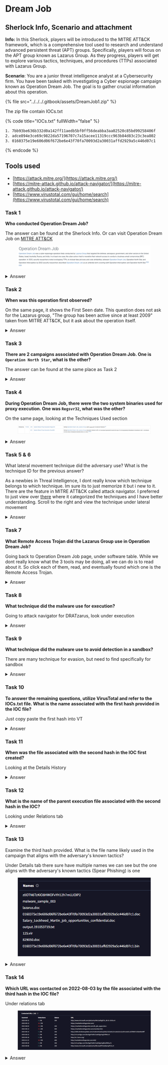 # Dream Job

## Sherlock Info, Scenario and attachment

**Info:** In this Sherlock, players will be introduced to the MITRE ATT\&CK framework, which is a comprehensive tool used to research and understand advanced persistent threat (APT) groups. Specifically, players will focus on the APT group known as Lazarus Group. As they progress, players will get to explore various tactics, techniques, and procedures (TTPs) associated with Lazarus Group.

**Scenario**: You are a junior threat intelligence analyst at a Cybersecurity firm. You have been tasked with investigating a Cyber espionage campaign known as Operation Dream Job. The goal is to gather crucial information about this operation.

{% file src="../../../.gitbook/assets/DreamJob1.zip" %}

The zip file contain IOCs.txt

{% code title="IOCs.txt" fullWidth="false" %}
```
1. 7bb93be636b332d0a142ff11aedb5bf0ff56deabba3aa02520c85bd99258406f
2. adce894e3ce69c9822da57196707c7a15acee11319ccc963b84d83c23c3ea802
3. 0160375e19e606d06f672be6e43f70fa70093d2a30031affd2929a5c446d07c1 
```
{% endcode %}

## Tools used

* [https://attack.mitre.org/](https://attack.mitre.org/)
* [https://mitre-attack.github.io/attack-navigator/](https://mitre-attack.github.io/attack-navigator/)
* [https://www.virustotal.com/gui/home/search](https://www.virustotal.com/gui/home/search)

### Task 1

**Who conducted Operation Dream Job?**

The answer can be found at the Sherlock Info. Or can visit Operation Dream Job on [MITRE ATT\&CK](https://attack.mitre.org/campaigns/C0022/)

<figure><img src="../../../.gitbook/assets/image (20).png" alt=""><figcaption></figcaption></figure>

<details>

<summary>Answer</summary>

Lazarus Group

</details>

### Task 2

**When was this operation first observed?**

On the same page, it shows the First Seen date. This question does not ask for the Lazarus group, "The group has been active since at least 2009" taken from MITRE ATT\&CK, but it ask about the operation itself.

<details>

<summary>Answer</summary>

September 2019

</details>

### Task 3

**There are 2 campaigns associated with Operation Dream Job. One is `Operation North Star`, what is the other?**

The answer can be found at the same place as Task 2

<details>

<summary>Answer</summary>

Operation Interception

</details>

### Task 4

**During Operation Dream Job, there were the two system binaries used for proxy execution. One was `Regsvr32`, what was the other?**

On the same page, looking at the Techniques Used section

<figure><img src="../../../.gitbook/assets/image (1) (1) (1) (1) (1).png" alt=""><figcaption></figcaption></figure>

<details>

<summary>Answer</summary>

Rundll32

</details>

### Task 5 & 6

What lateral movement technique did the adversary use? What is the technique ID for the previous answer?

As a newbies in Threal Intelligence, I dont really know which technique belongs to which technique. Im sure its to just memorize it but i new to it. There are the feature in MITRE ATT\&CK called attack navigator. I preferred to just view over [there](https://mitre-attack.github.io/attack-navigator/#layerURL=https%3A%2F%2Fattack.mitre.org%2Fcampaigns%2FC0022%2FC0022-enterprise-layer.json) where it categorized the techniques and I have better understanding. Scroll to the right and view the technique under lateral movement

<details>

<summary>Answer</summary>

Task 5: Internal Spearphishing

Task 6: T1534

</details>

### Task 7

**What Remote Access Trojan did the Lazarus Group use in Operation Dream Job?**

Going back to Operation Dream Job page, under software table. While we dont really know what the 3 tools may be doing, all we can do is to read about it. So click each of them, read, and eventually found which one is the Remote Access Trojan.

<details>

<summary>Answer</summary>

<figure><img src="../../../.gitbook/assets/image (3) (1) (1) (1) (1).png" alt=""><figcaption></figcaption></figure>

DRATzarus

</details>

### Task 8

**What technique did the malware use for execution?**

Going to attack navigator for DRATzarus, look under execution

<details>

<summary>Answer</summary>

Native API

</details>

### Task 9

**What technique did the malware use to avoid detection in a sandbox?**

There are many technique for evasion, but need to find specifically for sandbox

<details>

<summary>Answer</summary>

Time Based evasion

</details>

### Task 10

**To answer the remaining questions, utilize VirusTotal and refer to the IOCs.txt file. What is the name associated with the first hash provided in the IOC file?**

Just copy paste the first hash into VT

<details>

<summary>Answer</summary>

IEXPLORE.EXE

</details>

### Task 11

**When was the file associated with the second hash in the IOC first created?**

Looking at the Details History

<details>

<summary>Answer</summary>

<figure><img src="../../../.gitbook/assets/image (4) (1) (1) (1).png" alt=""><figcaption></figcaption></figure>

2020-05-12 19:26:17

</details>

### Task 12

**What is the name of the parent execution file associated with the second hash in the IOC?**

Looking under Relations tab

<details>

<summary>Answer</summary>

<figure><img src="../../../.gitbook/assets/image (5) (1) (1) (1).png" alt=""><figcaption></figcaption></figure>

BAE\_HPC\_SE.iso

</details>

### **Task 13**

Examine the third hash provided. What is the file name likely used in the campaign that aligns with the adversary's known tactics?

Under Details tab there sure have multiple names we can see but the one aligns with the adversary's known tactics (Spear Phishing) is one

<figure><img src="../../../.gitbook/assets/image (6) (1) (1) (1).png" alt=""><figcaption></figcaption></figure>

<details>

<summary>Answer</summary>

Salary\_Lockheed\_Martin\_job\_opportunities\_confidential.doc

</details>

### Task 14

**Which URL was contacted on 2022-08-03 by the file associated with the third hash in the IOC file?**

Under relations tab

<figure><img src="../../../.gitbook/assets/image (7) (1) (1).png" alt=""><figcaption></figcaption></figure>

<details>

<summary>Answer</summary>

hxxps\[://]markettrendingcenter\[.]com/lk\_job\_oppor\[.]docx

</details>
